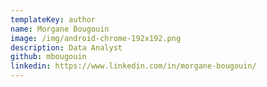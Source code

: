 ```yaml
---
templateKey: author
name: Morgane Bougouin
image: /img/android-chrome-192x192.png
description: Data Analyst
github: mbougouin
linkedin: https://www.linkedin.com/in/morgane-bougouin/
---
```


